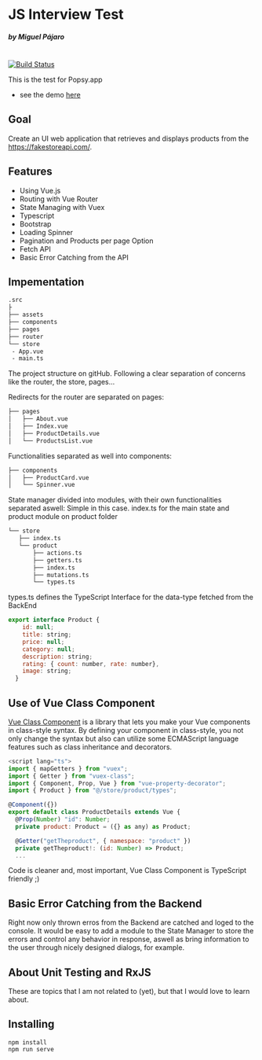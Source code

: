 # JS Interview Test
##### by  Miguel Pájaro
#

[![Build Status](https://travis-ci.org/joemccann/dillinger.svg?branch=master)](https://travis-ci.org/joemccann/dillinger)

This is the test for Popsy.app

- see the demo [here](https://yourcoach.web.app)

## Goal
Create an UI web application that retrieves and displays products from the https://fakestoreapi.com/.

## Features

- Using Vue.js
- Routing with Vue Router
- State Managing with Vuex
- Typescript
- Bootstrap
- Loading Spinner
- Pagination and Products per page Option
- Fetch API
- Basic Error Catching from the API

## Impementation

```bash
.src
├
├── assets
├── components
├── pages
├── router
└── store
 - App.vue
 - main.ts 
```
 The project structure on gitHub.
 Following a clear separation of concerns like the router, the store, pages...

 Redirects for the router are separated on pages:
 ```bash
 ├── pages
│   ├── About.vue
│   ├── Index.vue
│   ├── ProductDetails.vue
│   └── ProductsList.vue
 ```
 
 Functionalities separated as well into components:
 ```bash
├── components
│   ├── ProductCard.vue
│   └── Spinner.vue
 ```
 
 
 State manager divided into modules, with their own functionalities separated aswell:
 Simple in this case. index.ts for the main state and product module on product folder
 ```bash
└── store
    ├── index.ts
    └── product
        ├── actions.ts
        ├── getters.ts
        ├── index.ts
        ├── mutations.ts
        └── types.ts
 ```

types.ts defines the TypeScript Interface for the data-type fetched from the BackEnd
```javascript I'm A tab
export interface Product {
    id: null;
    title: string;
    price: null;
    category: null;
    description: string;
    rating: { count: number, rate: number},
    image: string;
  }
```

## Use of Vue Class Component
[Vue Class Component](https://class-component.vuejs.org/) is a library that lets you make your Vue components in class-style syntax.
By defining your component in class-style, you not only change the syntax but also can utilize some ECMAScript language features such as class inheritance and decorators.
```javascript
<script lang="ts">
import { mapGetters } from "vuex";
import { Getter } from "vuex-class";
import { Component, Prop, Vue } from "vue-property-decorator";
import { Product } from "@/store/product/types";

@Component({})
export default class ProductDetails extends Vue {
  @Prop(Number) "id": Number;
  private product: Product = ({} as any) as Product;

  @Getter("getTheproduct", { namespace: "product" })
  private getTheproduct!: (id: Number) => Product;
  ...
```
Code is cleaner and, most important, Vue Class Component is TypeScript friendly ;)


## Basic Error Catching from the Backend
Right now only thrown erros from the Backend are catched and loged to the console.
It would be easy to add a module to the State Manager to store the errors and control any behavior in response, aswell as bring information to the user through nicely designed dialogs, for example.


## About Unit Testing and RxJS
These are topics that I am not related to (yet), but that I would love to learn about.


## Installing
```
npm install
npm run serve
```




